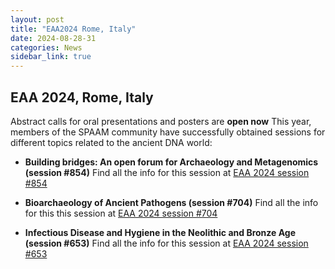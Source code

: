 ```yaml
---
layout: post
title: "EAA2024 Rome, Italy"
date: 2024-08-28-31
categories: News
sidebar_link: true
---
```


## EAA 2024, Rome, Italy
Abstract calls for oral presentations and posters are **open now**
This year, members of the SPAAM community have successfully obtained sessions for different topics related to the ancient DNA world:

- **Building bridges: An open forum for Archaeology and Metagenomics (session #854)**
Find all the info for this session at [EAA 2024 session #854](https://www.spaam-community.org/events/2024/08/28/EAA_Call_for_Abstracts/)

- **Bioarchaeology of Ancient Pathogens (session #704)**
Find all the info for this this session at [EAA 2024 session #704](https://www.spaam-community.org/events/2024/08/28/EAA_call_for_abstracts2/)

- **Infectious Disease and Hygiene in the Neolithic and Bronze Age (session #653)**
Find all the info for this session at [EAA 2024 session #653](https://www.spaam-community.org/events/2024/08/28/calls-for-abstractsEAA3)
